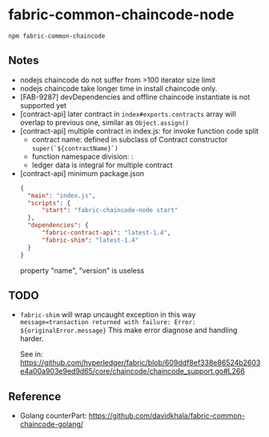 # fabric-common-chaincode-node

`npm fabric-common-chaincode`


## Notes
- nodejs chaincode do not suffer from >100 iterator size limit   
- nodejs chaincode take longer time in install chaincode only.
- [FAB-9287] devDependencies and offline chaincode instantiate is not supported yet
- [contract-api] later contract in `index#exports.contracts` array will overlap to previous one, similar as `Object.assign()`
- [contract-api] multiple contract in index.js: for invoke function code split
    - contract name: defined in subclass of Contract constructor
        ``` super(`${contractName}`) ```
    - function namespace division: <contract name>:<function name>
    - ledger data is integral for multiple contract  
- [contract-api] minimum package.json
    ```json
  {
      "main": "index.js", 
      "scripts": {
          "start": "fabric-chaincode-node start"
      },
      "dependencies": {
          "fabric-contract-api": "latest-1.4",
          "fabric-shim": "latest-1.4"
      }
  }    
    ```
    property "name", "version" is useless

## TODO
- `fabric-shim` will wrap uncaught exception in this way
    `message=transaction returned with failure: Error: ${originalError.message}`
    This make error diagnose and handling harder.
    
    See in: https://github.com/hyperledger/fabric/blob/609ddf8ef338e86524b2603e4a00a903e9ed9d65/core/chaincode/chaincode_support.go#L266

## Reference
 - Golang counterPart: https://github.com/davidkhala/fabric-common-chaincode-golang/ 

